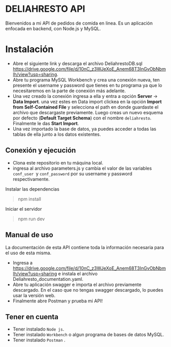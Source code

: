 # DELIAHRESTO API

Bienvenidos a mi API de pedidos de comida en linea. Es un aplicación enfocada en backend, con Node.js y MySQL.

# Instalación

- Abre el siguiente link y descarga el archivo DeliahrestoDB.sql https://drive.google.com/file/d/10nC_z3WJeXoE_Anem68T3InGvObNbmlh/view?usp=sharing.
- Abre tu programa MySQL Workbench y crea una conexión nueva, ten presente el username y password que tienes en tu programa ya que lo necesitaremos en la parte de conexión más adelante.
- Una vez creado la conexión ingresa a ella y entra a opción **Server** -> **Data Import**. una vez estes en Data import clickea en la opción **Import from Self-Contained File** y selecciona el path en donde guardaste el archivo que descargaste previamente. Luego creas un nuevo esquema por defecto (**Default Target Schema**) con el nombre `deliahresto`. Finalmente le das **Start Import**.
- Una vez importado la base de datos, ya puedes acceder a todas las tablas de ella junto a los datos existentes.

## Conexión y ejecución

- Clona este repositorio en tu máquina local.
- ingresa al archivo parameters.js y cambia el valor de las variables `conf_user `y `conf_password` por su username y password respectivamente.

Instalar las dependencias

> npm install

Iniciar el servidor

> npm run dev

## Manual de uso

La documentación de esta API contiene toda la información necesaria para el uso de esta misma.

- Ingresa a https://drive.google.com/file/d/10nC_z3WJeXoE_Anem68T3InGvObNbmlh/view?usp=sharing e instala el archivo Deliahresto_documentation.yaml.
- Abre tu aplicación swagger e importa el archivo previamente descargado. En el caso que no tengas swagger descargado, lo puedes usar la versión web.
- Finalmente abre Postman y prueba mi API!

## Tener en cuenta

- Tener instalado `Node js`.
- Tener instalado `Workbench` o algun programa de bases de datos MySQL.
- Tener instalado `Postman` .
